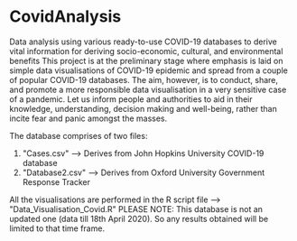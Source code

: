 # CovidAnalysis
Data analysis using various ready-to-use COVID-19 databases to derive vital information for deriving socio-economic, cultural, 
and environmental benefits
This project is at the preliminary stage where emphasis is laid on simple data visualisations of COVID-19 epidemic and spread from
a couple of popular COVID-19 databases. The aim, however, is to conduct, share, and promote a more responsible data visualisation in a
very sensitive case of a pandemic. Let us inform people and authorities to aid in their knowledge, understanding, decision making
and well-being, rather than incite fear and panic amongst the masses.

The database comprises of two files:
1. "Cases.csv" --> Derives from John Hopkins University COVID-19 database
2. "Database2.csv" --> Derives from Oxford University Government Response Tracker

All the visualisations are performed in the R script file --> "Data_Visualisation_Covid.R"
PLEASE NOTE: This database is not an updated one (data till 18th April 2020). So any results obtained will be limited to that time frame.
